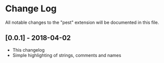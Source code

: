 # Change Log
All notable changes to the "pest" extension will be documented in this file.

## [0.0.1] - 2018-04-02
- This changelog
- Simple highlighting of strings, comments and names